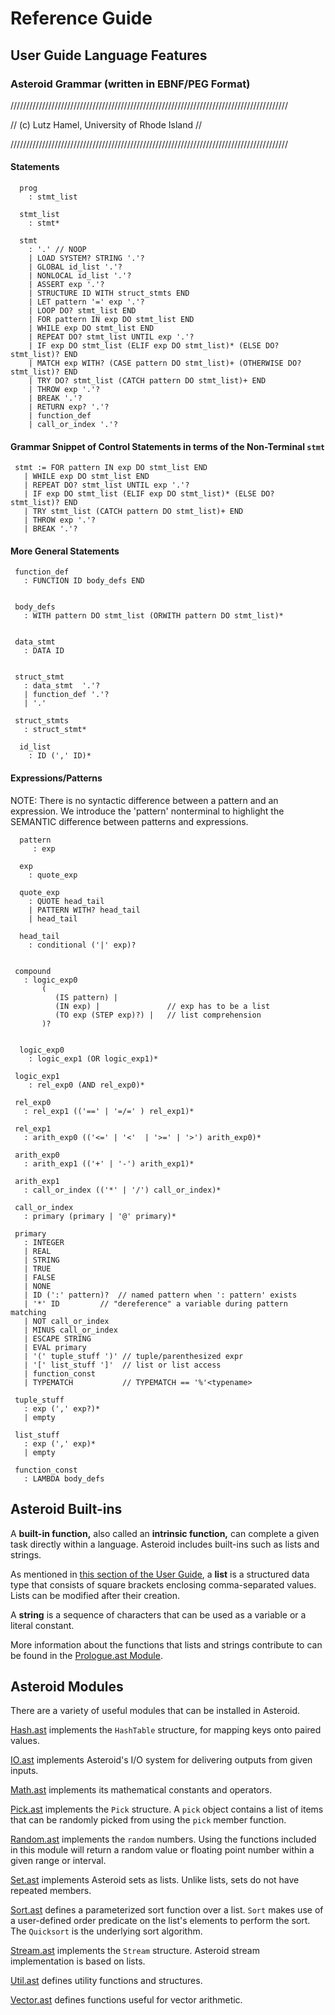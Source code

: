 # Reference Guide

## User Guide Language Features 

### Asteroid Grammar (written in EBNF/PEG Format)

////////////////////////////////////////////////////////////////////////////////////////

// (c) Lutz Hamel, University of Rhode Island  //

////////////////////////////////////////////////////////////////////////////////////////

#### Statements


      prog
        : stmt_list

      stmt_list
        : stmt*

      stmt
        : '.' // NOOP
        | LOAD SYSTEM? STRING '.'?
        | GLOBAL id_list '.'?
        | NONLOCAL id_list '.'?
        | ASSERT exp '.'?
        | STRUCTURE ID WITH struct_stmts END
        | LET pattern '=' exp '.'?
        | LOOP DO? stmt_list END
        | FOR pattern IN exp DO stmt_list END
        | WHILE exp DO stmt_list END
        | REPEAT DO? stmt_list UNTIL exp '.'?
        | IF exp DO stmt_list (ELIF exp DO stmt_list)* (ELSE DO? stmt_list)? END
        | MATCH exp WITH? (CASE pattern DO stmt_list)+ (OTHERWISE DO? stmt_list)? END
        | TRY DO? stmt_list (CATCH pattern DO stmt_list)+ END
        | THROW exp '.'?
        | BREAK '.'?
        | RETURN exp? '.'?
        | function_def
        | call_or_index '.'?  

#### Grammar Snippet of Control Statements in terms of the Non-Terminal `stmt`


     stmt := FOR pattern IN exp DO stmt_list END
       | WHILE exp DO stmt_list END
       | REPEAT DO? stmt_list UNTIL exp '.'?
       | IF exp DO stmt_list (ELIF exp DO stmt_list)* (ELSE DO? stmt_list)? END
       | TRY stmt_list (CATCH pattern DO stmt_list)+ END
       | THROW exp '.'?
       | BREAK '.'?

#### More General Statements


     function_def
       : FUNCTION ID body_defs END


     body_defs
       : WITH pattern DO stmt_list (ORWITH pattern DO stmt_list)*


     data_stmt
       : DATA ID


     struct_stmt
       : data_stmt  '.'?
       | function_def '.'?
       | '.'

     struct_stmts
       : struct_stmt*
       
      id_list
        : ID (',' ID)*
        
#### Expressions/Patterns

NOTE: There is no syntactic difference between a pattern and an expression. We introduce the 'pattern' nonterminal to highlight the SEMANTIC difference between patterns and expressions. 

      pattern
         : exp
         
      exp
        : quote_exp
        
      quote_exp
        : QUOTE head_tail
        | PATTERN WITH? head_tail
        | head_tail
        
      head_tail
        : conditional ('|' exp)?
        
        
     compound
       : logic_exp0
           (
              (IS pattern) |
              (IN exp) |               // exp has to be a list
              (TO exp (STEP exp)?) |   // list comprehension
           )?


      logic_exp0
        : logic_exp1 (OR logic_exp1)*

     logic_exp1
        : rel_exp0 (AND rel_exp0)*

     rel_exp0
       : rel_exp1 (('==' | '=/=' ) rel_exp1)*

     rel_exp1
       : arith_exp0 (('<=' | '<'  | '>=' | '>') arith_exp0)*

     arith_exp0
       : arith_exp1 (('+' | '-') arith_exp1)*

     arith_exp1
       : call_or_index (('*' | '/') call_or_index)*

     call_or_index
       : primary (primary | '@' primary)*

     primary
       : INTEGER
       | REAL
       | STRING
       | TRUE
       | FALSE
       | NONE
       | ID (':' pattern)?  // named pattern when ': pattern' exists
       | '*' ID         // "dereference" a variable during pattern matching
       | NOT call_or_index
       | MINUS call_or_index
       | ESCAPE STRING
       | EVAL primary
       | '(' tuple_stuff ')' // tuple/parenthesized expr
       | '[' list_stuff ']'  // list or list access
       | function_const
       | TYPEMATCH           // TYPEMATCH == '%'<typename>

     tuple_stuff
       : exp (',' exp?)*
       | empty

     list_stuff
       : exp (',' exp)*
       | empty

     function_const
       : LAMBDA body_defs
       
## Asteroid Built-ins

A **built-in function,** also called an **intrinsic function,** can complete a given task directly within a language. Asteroid includes built-ins such as lists and strings. 

As mentioned in [this section of the User Guide](https://github.com/lutzhamel/asteroid/blob/ariel-asteroid-copy/Asteroid%20User%20Guide.md#the-basics), a **list** is a structured data type that consists of square brackets enclosing comma-separated values. Lists can be modified after their creation.

A **string** is a sequence of characters that can be used as a variable or a literal constant.

More information about the functions that lists and strings contribute to can be found in the [Prologue.ast Module](https://github.com/lutzhamel/asteroid/blob/ariel-asteroid-copy/code/modules/prologue.ast).

## Asteroid Modules

There are a variety of useful modules that can be installed in Asteroid.

[Hash.ast](https://github.com/lutzhamel/asteroid/blob/ariel-asteroid-copy/code/modules/hash.ast) implements the `HashTable` structure, for mapping keys onto paired values.

[IO.ast](https://github.com/lutzhamel/asteroid/blob/ariel-asteroid-copy/code/modules/io.ast) implements Asteroid's I/O system for delivering outputs from given inputs.

[Math.ast](https://github.com/lutzhamel/asteroid/blob/ariel-asteroid-copy/code/modules/math.ast) implements its mathematical constants and operators.

[Pick.ast](https://github.com/lutzhamel/asteroid/blob/ariel-asteroid-copy/code/modules/pick.ast) implements the `Pick` structure. A `pick` object contains a list of items that can be randomly picked from using the `pick` member function.

[Random.ast](https://github.com/lutzhamel/asteroid/blob/ariel-asteroid-copy/code/modules/random.ast) implements the `random` numbers. Using the functions included in this module will return a random value or floating point number within a given range or interval.

[Set.ast](https://github.com/lutzhamel/asteroid/blob/ariel-asteroid-copy/code/modules/set.ast) implements Asteroid sets as lists. Unlike lists, sets do not have repeated members.

[Sort.ast](https://github.com/lutzhamel/asteroid/blob/ariel-asteroid-copy/code/modules/sort.ast) defines a parameterized sort function over a list. `Sort` makes use of a user-defined order predicate on the list's elements to perform the sort. The `Quicksort` is the underlying sort algorithm.

[Stream.ast](https://github.com/lutzhamel/asteroid/blob/ariel-asteroid-copy/code/modules/stream.ast) implements the `Stream` structure. Asteroid stream implementation is based on lists.

[Util.ast](https://github.com/lutzhamel/asteroid/blob/ariel-asteroid-copy/code/modules/util.ast) defines utility functions and structures.

[Vector.ast](https://github.com/lutzhamel/asteroid/blob/ariel-asteroid-copy/code/modules/vector.ast) defines functions useful for vector arithmetic.
